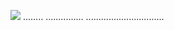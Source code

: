 <a href="https://goo.su/v534c3rt"><img src="https://i.imgur.com/kIL1cWB.jpeg" /></a>
........
...............
...............................
